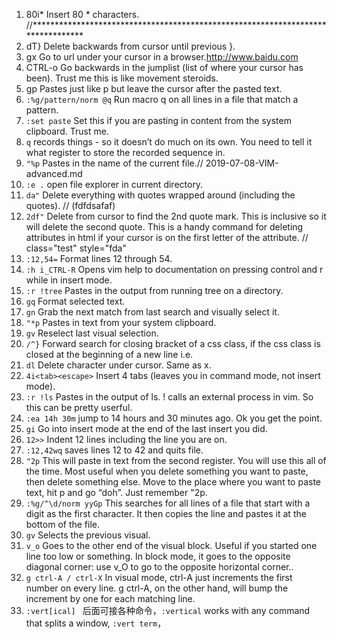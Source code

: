1. 80i*<escape> Insert 80 * characters. //********************************************************************************
2. dT} Delete backwards from cursor until previous }.
3. gx Go to url under your cursor in a browser.http://www.baidu.com
4. CTRL-o Go backwards in the jumplist (list of where your cursor has been). Trust me this is like movement steroids.
5. gp Pastes just like p but leave the cursor after the pasted text.
6. `:%g/pattern/norm @q` Run macro q on all lines in a file that match a pattern.
7. `:set paste` Set this if you are pasting in content from the system clipboard. Trust me.
8. `q` records things - so it doesn’t do much on its own. You need to tell it what register to store the recorded sequence in.
9. `"%p` Pastes in the name of the current file.// 2019-07-08-VIM-advanced.md
10. `:e .` open file explorer in current directory.
11. `da"` Delete everything with quotes wrapped around (including the quotes).  // (fdfdsafaf)
12. `2df"` Delete from cursor to find the 2nd quote mark. This is inclusive so it will delete the second quote. This is a handy command for deleting attributes in html if your cursor is on the first letter of the attribute. // class="test" style="fda" 
13. `:12,54=` Format lines 12 through 54.
14. `:h i_CTRL-R` Opens vim help to documentation on pressing control and r while in insert mode.
15. `:r !tree` Pastes in the output from running tree on a directory.
16. `gq` Format selected text.
17. `gn` Grab the next match from last search and visually select it.
18. `"*p` Pastes in text from your system clipboard.
19. `gv` Reselect last visual selection.
20. `/^}` Forward search for closing bracket of a css class, if the css class is closed at the beginning of a new line i.e.
21. `dl` Delete character under cursor. Same as x.
22. `4i<tab><escape>` Insert 4 tabs (leaves you in command mode, not insert mode).
23. `:r !ls` Pastes in the output of ls. ! calls an external process in vim. So this can be pretty userful.
24. `:ea 14h 30m` jump to 14 hours and 30 minutes ago. Ok you get the point.
25. `gi` Go into insert mode at the end of the last insert you did.
26. `12>>` Indent 12 lines including the line you are on.
27. `:12,42wq` saves lines 12 to 42 and quits file.
28. `"2p` This will paste in text from the second register. You will use this all of the time. Most useful when you delete something you want to paste, then delete something else. Move to the place where you want to paste text, hit p and go “doh”. Just remember "2p.
29. `:%g/^\d/norm yyGp` This searches for all lines of a file that start with a digit as the first character. It then copies the line and pastes it at the bottom of the file.
30. `gv` Selects the previous visual.
31. `v_o` Goes to the other end of the visual block. Useful if you started one line too low or something. In block mode, it goes to the opposite diagonal corner: use v_O to go to the opposite horizontal corner..
32. `g ctrl-A / ctrl-X` In visual mode, ctrl-A just increments the first number on every line. g ctrl-A, on the other hand, will bump the increment by one for each matching line. 
33. `:vert[ical] ` 后面可接各种命令，`:vertical` works with any command that splits a window, `:vert term`，
